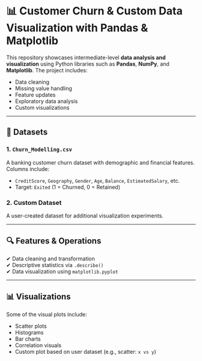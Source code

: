 # 📊 Customer Churn & Custom Data Visualization with Pandas & Matplotlib

This repository showcases intermediate-level **data analysis and visualization** using Python libraries such as **Pandas**, **NumPy**, and **Matplotlib**. The project includes:

- Data cleaning
- Missing value handling
- Feature updates
- Exploratory data analysis
- Custom visualizations

---

## 📁 Datasets

### 1. `Churn_Modelling.csv`
A banking customer churn dataset with demographic and financial features. Columns include:
- `CreditScore`, `Geography`, `Gender`, `Age`, `Balance`, `EstimatedSalary`, etc.
- Target: `Exited` (1 = Churned, 0 = Retained)

### 2. Custom Dataset
A user-created dataset for additional visualization experiments.

---

## 🔍 Features & Operations

✔ Data cleaning and transformation   
✔ Descriptive statistics via `.describe()`  
✔ Data visualization using `matplotlib.pyplot`

---

## 📊 Visualizations

Some of the visual plots include:
- Scatter plots
- Histograms
- Bar charts
- Correlation visuals
- Custom plot based on user dataset (e.g., scatter: `x vs y`)

